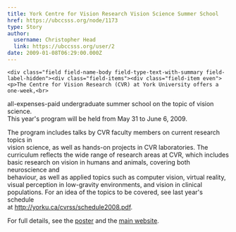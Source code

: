 ```yaml
---
title: York Centre for Vision Research Vision Science Summer School 
href: https://ubccsss.org/node/1173
type: Story
author:
  username: Christopher Head
  link: https://ubccsss.org/user/2
date: 2009-01-08T06:29:00.000Z
---
```



    <div class="field field-name-body field-type-text-with-summary field-label-hidden"><div class="field-items"><div class="field-item even"><p>The Centre for Vision Research (CVR) at York University offers a one-week,<br>
all-expenses-paid undergraduate summer school on the topic of vision science.<br>
This year&apos;s program will be held from May 31 to June 6, 2009.</p>
<p>The program includes talks by CVR faculty members on current research topics in<br>
vision science, as well as hands-on projects in CVR laboratories.  The<br>
curriculum reflects the wide range of research areas at CVR, which includes<br>
basic research on vision in humans and animals, covering both neuroscience and<br>
behaviour, as well as applied topics such as computer vision, virtual reality,<br>
visual perception in low-gravity environments, and vision in clinical<br>
populations.  For an idea of the topics to be covered, see last year&apos;s schedule<br>
at <a href="http://yorku.ca/cvrss/schedule2008.pdf">http://yorku.ca/cvrss/schedule2008.pdf</a>.</p>
<p>For full details, see the <a href="/files/2009yorkcvrsummer.pdf">poster</a> and the <a href="http://yorku.ca/cvrss">main website</a>.</p>
</div></div></div>    <footer>
          </footer>
    